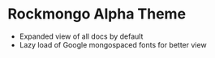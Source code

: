 #  Rockmongo Alpha Theme

* Expanded view of all docs by default
* Lazy load of Google mongospaced fonts for better view

